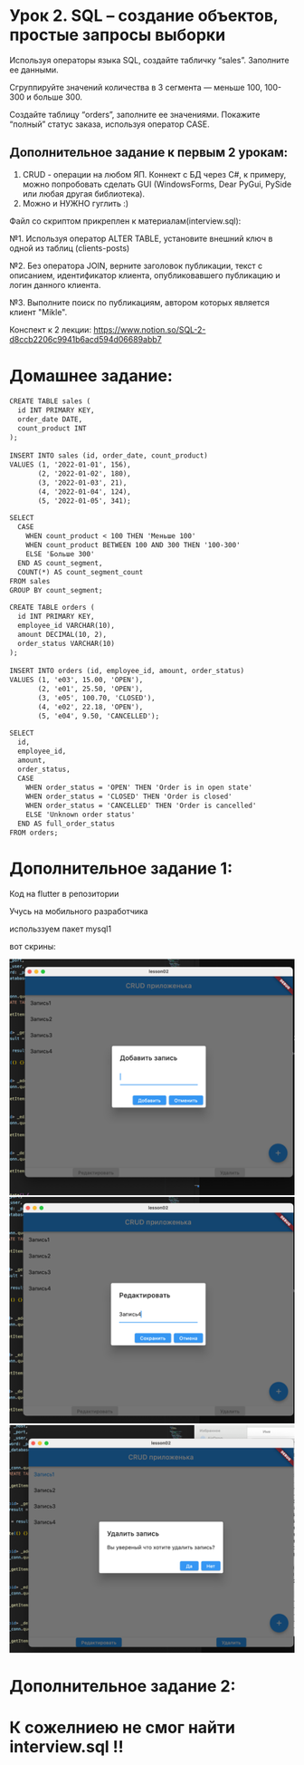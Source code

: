 # Урок 2. SQL – создание объектов, простые запросы выборки

Используя операторы языка SQL, создайте табличку “sales”. Заполните ее данными.

Сгруппируйте значений количества в 3 сегмента — меньше 100, 100-300 и больше 300.

Создайте таблицу “orders”, заполните ее значениями. Покажите “полный” статус заказа, используя оператор CASE.

## Дополнительное задание к первым 2 урокам:

1. CRUD - операции на любом ЯП. Коннект с БД через С#, к примеру, можно попробовать сделать GUI (WindowsForms, Dear PyGui, PySide или любая другая библиотека).
2. Можно и НУЖНО гуглить :)

Файл со скриптом прикреплен к материалам(interview.sql):

№1. Используя оператор ALTER TABLE, установите внешний ключ в одной из таблиц (clients-posts)

№2. Без оператора JOIN, верните заголовок публикации, текст с описанием, идентификатор клиента, опубликовавшего публикацию и логин данного клиента.

№3. Выполните поиск по публикациям, автором которых является клиент "Mikle".

Конспект к 2 лекции: https://www.notion.so/SQL-2-d8ccb2206c9941b6acd594d06689abb7





# Домашнее задание:

```
CREATE TABLE sales (
  id INT PRIMARY KEY,
  order_date DATE,
  count_product INT
);

INSERT INTO sales (id, order_date, count_product)
VALUES (1, '2022-01-01', 156),
       (2, '2022-01-02', 180),
       (3, '2022-01-03', 21),
       (4, '2022-01-04', 124),
       (5, '2022-01-05', 341);
```

```
SELECT 
  CASE 
    WHEN count_product < 100 THEN 'Меньше 100' 
    WHEN count_product BETWEEN 100 AND 300 THEN '100-300' 
    ELSE 'Больше 300' 
  END AS count_segment, 
  COUNT(*) AS count_segment_count
FROM sales
GROUP BY count_segment;

```


```
CREATE TABLE orders (
  id INT PRIMARY KEY,
  employee_id VARCHAR(10),
  amount DECIMAL(10, 2),
  order_status VARCHAR(10)
);

INSERT INTO orders (id, employee_id, amount, order_status)
VALUES (1, 'e03', 15.00, 'OPEN'),
       (2, 'e01', 25.50, 'OPEN'),
       (3, 'e05', 100.70, 'CLOSED'),
       (4, 'e02', 22.18, 'OPEN'),
       (5, 'e04', 9.50, 'CANCELLED');

```

```
SELECT 
  id, 
  employee_id, 
  amount, 
  order_status, 
  CASE 
    WHEN order_status = 'OPEN' THEN 'Order is in open state'
    WHEN order_status = 'CLOSED' THEN 'Order is closed'
    WHEN order_status = 'CANCELLED' THEN 'Order is cancelled'
    ELSE 'Unknown order status'
  END AS full_order_status
FROM orders;
```



# Дополнительное задание 1:
Код на flutter в репозитории

Учусь на мобильного разработчика

использзуем пакет mysql1

вот скрины:


[![Добавление](./assets/add.png)](./assets/add.png)
[![Редактирование](./assets/edit.png)](./assets/edit.png)
[![Удаление](./assets/delete.png)](./assets/delete.png)



# Дополнительное задание 2: 
# К сожелниею не смог найти interview.sql !!